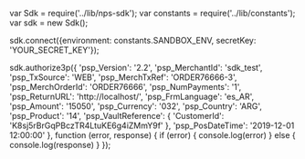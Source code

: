 var Sdk = require('../lib/nps-sdk');
var constants = require('../lib/constants');
var sdk = new Sdk();

sdk.connect({environment: constants.SANDBOX_ENV,
            secretKey: 'YOUR_SECRET_KEY'});

sdk.authorize3p({
    'psp_Version': '2.2',
    'psp_MerchantId': 'sdk_test',
    'psp_TxSource': 'WEB',
    'psp_MerchTxRef': 'ORDER76666-3',
    'psp_MerchOrderId': 'ORDER76666',
    'psp_NumPayments': '1',
    'psp_ReturnURL': 'http://localhost/',
    'psp_FrmLanguage': 'es_AR',
    'psp_Amount': '15050',
    'psp_Currency': '032',
    'psp_Country': 'ARG',
    'psp_Product': '14',
    'psp_VaultReference': {
        'CustomerId': 'K8sj5rBrGqPBczTR4LtuKE6g4iZMmY9f'
    },
    'psp_PosDateTime': '2019-12-01 12:00:00'
},
function (error, response) { 
    if (error) {
        console.log(error)
    } else { 
        console.log(response)
    }
});


